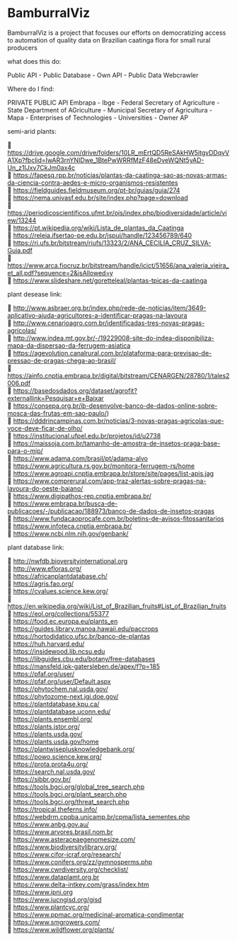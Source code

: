 # BamburralViz
BamburralViz is a project that focuses our efforts on democratizing access to automation of quality data on Brazilian caatinga flora for small rural producers

what does this do:

Public API - 
Public Database - 
Own API - 
Public Data Webcrawler

Where do I find: 

PRIVATE PUBLIC API
Embrapa - 
Ibge - 
Federal Secretary of Agriculture - 
State Department of AGriculture - 
Municipal Secretary of Agricultura - 
Mapa - 
Enterprises of Technologies - 
Universities - 
Owner AP

semi-arid plants: 

:link: https://drive.google.com/drive/folders/10LR_mErtQD5ReSAkHW5itgvDDqyVA1Xp?fbclid=IwAR3rnYNIDwe_1BtePwWRRfMzF48eDveWQNt5yAD-Un_z1lJxv7CkJm0ax4c  
:link: https://fapesq.rpp.br/noticias/plantas-da-caatinga-sao-as-novas-armas-da-ciencia-contra-aedes-e-micro-organismos-resistentes  
:link: https://fieldguides.fieldmuseum.org/pt-br/guias/guia/274  
:link: https://nema.univasf.edu.br/site/index.php?page=download  
:link: https://periodicoscientificos.ufmt.br/ojs/index.php/biodiversidade/article/view/13244  
:link: https://pt.wikipedia.org/wiki/Lista_de_plantas_da_Caatinga  
:link: https://releia.ifsertao-pe.edu.br/jspui/handle/123456789/640  
:link: https://ri.ufs.br/bitstream/riufs/13323/2/ANA_CECILIA_CRUZ_SILVA-Guia.pdf  
:link: https://www.arca.fiocruz.br/bitstream/handle/icict/51656/ana_valeria_vieira_et_all.pdf?sequence=2&isAllowed=y  
:link: https://www.slideshare.net/goretteleal/plantas-tpicas-da-caatinga  


plant desease link: 

:link: http://www.asbraer.org.br/index.php/rede-de-noticias/item/3649-aplicativo-ajuda-agricultores-a-identificar-pragas-na-lavoura  
:link: http://www.cenarioagro.com.br/identificadas-tres-novas-pragas-agricolas/  
:link: http://www.indea.mt.gov.br/-/19229008-site-do-indea-disponibiliza-mapa-da-dispersao-da-ferrugem-asiatica  
:link: https://agevolution.canalrural.com.br/plataforma-para-previsao-de-pressao-de-pragas-chega-ao-brasil/  
:link: https://ainfo.cnptia.embrapa.br/digital/bitstream/CENARGEN/28780/1/tales2006.pdf  
:link: https://basedosdados.org/dataset/agrofit?externallink=Pesquisar+e+Baixar  
:link: https://consepa.org.br/ib-desenvolve-banco-de-dados-online-sobre-mosca-das-frutas-em-sao-paulo/)  
:link: https://dddrincampinas.com.br/noticias/3-novas-pragas-agricolas-que-voce-deve-ficar-de-olho/  
:link: https://institucional.ufpel.edu.br/projetos/id/u2738  
:link: https://maissoja.com.br/tamanho-de-amostra-de-insetos-praga-base-para-o-mip/  
:link: https://www.adama.com/brasil/pt/adama-alvo  
:link: https://www.agricultura.rs.gov.br/monitora-ferrugem-rs/home  
:link: https://www.agroapi.cnptia.embrapa.br/store/site/pages/list-apis.jag  
:link: https://www.comprerural.com/app-traz-alertas-sobre-pragas-na-lavoura-do-oeste-baiano/  
:link: https://www.digipathos-rep.cnptia.embrapa.br/  
:link: https://www.embrapa.br/busca-de-publicacoes/-/publicacao/188973/banco-de-dados-de-insetos-pragas  
:link: https://www.fundacaoprocafe.com.br/boletins-de-avisos-fitossanitarios  
:link: https://www.infoteca.cnptia.embrapa.br/  
:link: https://www.ncbi.nlm.nih.gov/genbank/  


plant database link:

:link: http://nwfdb.bioversityinternational.org  
:link: http://www.efloras.org/  
:link: https://africanplantdatabase.ch/  
:link: https://agris.fao.org/  
:link: https://cvalues.science.kew.org/  
:link: https://en.wikipedia.org/wiki/List_of_Brazilian_fruits#List_of_Brazilian_fruits  
:link: https://eol.org/collections/55377  
:link: https://food.ec.europa.eu/plants_en  
:link: https://guides.library.manoa.hawaii.edu/paccrops  
:link: https://hortodidatico.ufsc.br/banco-de-plantas  
:link: https://huh.harvard.edu/  
:link: https://insidewood.lib.ncsu.edu  
:link: https://libguides.cbu.edu/botany/free-databases  
:link: https://mansfeld.ipk-gatersleben.de/apex/f?p=185  
:link: https://pfaf.org/user/  
:link: https://pfaf.org/user/Default.aspx  
:link: https://phytochem.nal.usda.gov/  
:link: https://phytozome-next.jgi.doe.gov/  
:link: https://plantdatabase.kpu.ca/  
:link: https://plantdatabase.uconn.edu/  
:link: https://plants.ensembl.org/  
:link: https://plants.jstor.org/  
:link: https://plants.usda.gov/  
:link: https://plants.usda.gov/home  
:link: https://plantwiseplusknowledgebank.org/  
:link: https://powo.science.kew.org/  
:link: https://prota.prota4u.org/  
:link: https://search.nal.usda.gov/  
:link: https://sibbr.gov.br/  
:link: https://tools.bgci.org/global_tree_search.php  
:link: https://tools.bgci.org/plant_search.php  
:link: https://tools.bgci.org/threat_search.php  
:link: https://tropical.theferns.info/  
:link: https://webdrm.cpqba.unicamp.br/cpma/lista_sementes.php  
:link: https://www.anbg.gov.au/  
:link: https://www.arvores.brasil.nom.br  
:link: https://www.asteraceaegenomesize.com/  
:link: https://www.biodiversitylibrary.org/  
:link: https://www.cifor-icraf.org/research/  
:link: https://www.conifers.org/zz/gymnosperms.php  
:link: https://www.cwrdiversity.org/checklist/  
:link: https://www.dataplamt.org.br  
:link: https://www.delta-intkey.com/grass/index.htm  
:link: https://www.ipni.org  
:link: https://www.iucngisd.org/gisd  
:link: https://www.plantcyc.org/  
:link: https://www.ppmac.org/medicinal-aromatica-condimentar  
:link: https://www.smgrowers.com/  
:link: https://www.wildflower.org/plants/  

